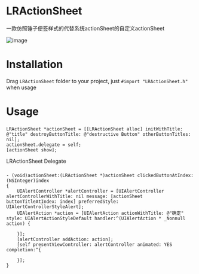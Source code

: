# LRActionSheet
一款仿照锤子便签样式的代替系统actionSheet的自定义actionSheet
 
![image](https://github.com/LorinRain/LRActionSheet/raw/master/LRActionSheetSample/ScreenShots/LRActionSheet.gif)

Installation
==============
Drag `LRActionSheet` folder to your project, just `#import "LRActionSheet.h"` when usage

Usage
==============
###
    LRActionSheet *actionSheet = [[LRActionSheet alloc] initWithTitle: @"title" destroyButtonTitle: @"destructive Button" otherButtonTitles: nil];
    actionSheet.delegate = self;
    [actionSheet show];

LRActionSheet Delegate
###
    - (void)actionSheet:(LRActionSheet *)actionSheet clickedButtonAtIndex:(NSInteger)index
    {
        UIAlertController *alertController = [UIAlertController alertControllerWithTitle: nil message: [actionSheet buttonTitleAtIndex: index] preferredStyle: UIAlertControllerStyleAlert];
        UIAlertAction *action = [UIAlertAction actionWithTitle: @"确定" style: UIAlertActionStyleDefault handler:^(UIAlertAction * _Nonnull action) {

        }];
        [alertController addAction: action];
        [self presentViewController: alertController animated: YES completion:^{

        }];
    }